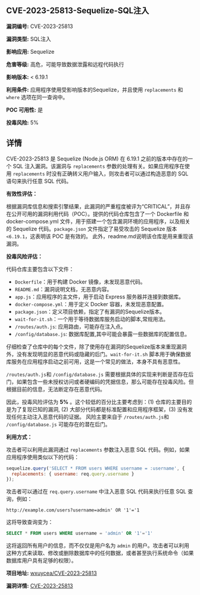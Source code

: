 ## CVE-2023-25813-Sequelize-SQL注入

**漏洞编号:** CVE-2023-25813

**漏洞类型:** SQL注入

**影响应用:** Sequelize

**危害等级:** 高危，可能导致数据泄露和远程代码执行

**影响版本:** < 6.19.1

**利用条件:** 应用程序使用受影响版本的Sequelize，并且使用 `replacements` 和 `where` 选项在同一查询中。

**POC 可用性:** 是

**投毒风险:** 5%

## 详情

CVE-2023-25813 是 Sequelize (Node.js ORM) 在 6.19.1 之前的版本中存在的一个 SQL 注入漏洞。该漏洞与 `replacements` 参数的处理有关。如果应用程序在使用 `replacements` 时没有正确转义用户输入，则攻击者可以通过构造恶意的 SQL 语句来执行任意 SQL 代码。

**有效性评估：**

根据漏洞库信息和搜索引擎结果，此漏洞的严重程度被评为“CRITICAL”，并且存在公开可用的漏洞利用代码（POC）。提供的代码仓库包含了一个 Dockerfile 和 docker-compose.yml 文件，用于搭建一个包含漏洞环境的应用程序，以及相关的 Sequelize 代码。`package.json` 文件指定了易受攻击的 Sequelize 版本 `<6.19.1`，这表明该 POC 是有效的。  此外，readme.md说明该仓库是用来重现该漏洞。

**投毒风险评估：**

代码仓库主要包含以下文件：

*   `Dockerfile`：用于构建 Docker 镜像，未发现恶意代码。
*   `README.md`：漏洞说明文档，无恶意内容。
*   `app.js`：应用程序的主文件，用于启动 Express 服务器并连接到数据库。
*   `docker-compose.yml`：用于定义 Docker 容器，未发现恶意配置。
*   `package.json`：定义项目依赖，指定了有漏洞的Sequelize版本。
*   `wait-for-it.sh`：一个用于等待数据库服务启动的脚本,常规用法。
*   `/routes/auth.js`: 应用路由，可能存在注入点。
*   `/config/database.js`: 数据库配置,其中可能会暴露一些数据库的配置信息。

仔细检查了仓库中的每个文件，除了使用存在漏洞的Sequelize版本来重现漏洞外，没有发现明显的恶意代码或隐藏的后门。`wait-for-it.sh` 脚本用于确保数据库服务在应用程序启动之前可用，这是一个常见的做法，本身不具有恶意性。

`/routes/auth.js`和 `/config/database.js` 需要根据具体的实现来判断是否存在后门，如果包含一些未授权访问或者硬编码的凭据信息，那么可能存在投毒风险。但根据目前的信息，无法断定存在恶意代码。

因此，投毒风险评估为 **5%** 。这个较低的百分比主要考虑到：(1) 仓库的主要目的是为了复现已知的漏洞, (2) 大部分代码都是标准配置和应用程序框架，(3) 没有发现任何主动注入恶意代码的证据。 风险主要来自于 `/routes/auth.js`和 `/config/database.js` 可能存在的潜在后门。

**利用方式：**

攻击者可以利用此漏洞通过 `replacements` 参数注入恶意 SQL 代码。例如，如果应用程序使用类似以下的代码：

```javascript
sequelize.query('SELECT * FROM users WHERE username = :username', {
  replacements: { username: req.query.username }
});
```

攻击者可以通过在 `req.query.username` 中注入恶意 SQL 代码来执行任意 SQL 查询，例如：

```
http://example.com/users?username=admin' OR '1'='1
```

这将导致查询变为：

```sql
SELECT * FROM users WHERE username = 'admin' OR '1'='1'
```

这将返回所有用户的信息，而不仅仅是用户名为 `admin` 的用户。攻击者可以利用这种方式来读取、修改或删除数据库中的任何数据，或者甚至执行系统命令（如果数据库用户具有足够的权限）。

**项目地址:** [wxuycea/CVE-2023-25813](https://github.com/wxuycea/CVE-2023-25813)

**漏洞详情:** [CVE-2023-25813](https://nvd.nist.gov/vuln/detail/CVE-2023-25813)